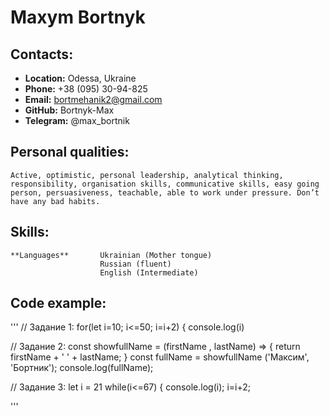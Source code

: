 # Maxym Bortnyk

## Contacts:
* **Location:** Odessa, Ukraine
* **Phone:** +38 (095) 30-94-825
* **Email:** bortmehanik2@gmail.com
* **GitHub:** Bortnyk-Max
* **Telegram:** @max_bortnik

## Personal qualities:
    Active, optimistic, personal leadership, analytical thinking, responsibility, organisation skills, communicative skills, easy going person, persuasiveness, teachable, able to work under pressure. Don’t have any bad habits. 

## Skills:
    **Languages** 		Ukrainian (Mother tongue)
				        Russian (fluent) 
				        English (Intermediate)

## Code example:
'''
// Задание 1:
for(let i=10; i<=50; i=i+2) {
    console.log(i)

// Задание 2:
const showfullName = (firstName , lastName) => {
    return firstName + ' ' + lastName;
}
const fullName = showfullName ('Максим', 'Бортник');
console.log(fullName); 

// Задание 3:
let i = 21
while(i<=67) {
    console.log(i);
    i=i+2;

'''

